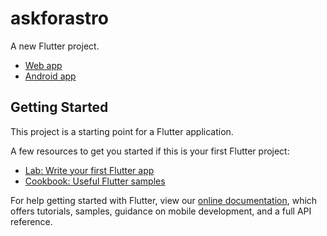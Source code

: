 # askforastro

A new Flutter project.
- [Web app](https://flutter-web-4afba.web.app)
- [Android app](https://drive.google.com/file/d/13n5TxHBpC-GndAj3R3jD--glYQxC8kwF/view?usp=sharing)

## Getting Started

This project is a starting point for a Flutter application.

A few resources to get you started if this is your first Flutter project:

- [Lab: Write your first Flutter app](https://flutter.dev/docs/get-started/codelab)
- [Cookbook: Useful Flutter samples](https://flutter.dev/docs/cookbook)

For help getting started with Flutter, view our
[online documentation](https://flutter.dev/docs), which offers tutorials,
samples, guidance on mobile development, and a full API reference.
